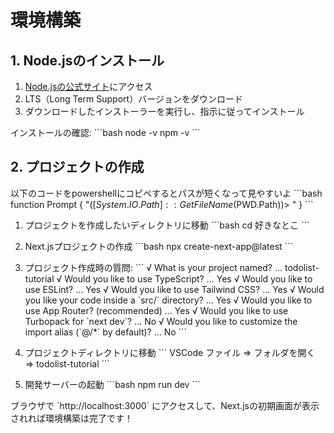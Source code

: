 # 環境構築

## 1. Node.jsのインストール

1. [Node.jsの公式サイト](https://nodejs.org/)にアクセス
2. LTS（Long Term Support）バージョンをダウンロード
3. ダウンロードしたインストーラーを実行し、指示に従ってインストール

インストールの確認:
\`\`\`bash
node -v
npm -v
\`\`\`

## 2. プロジェクトの作成

以下のコードをpowershellにコピペするとパスが短くなって見やすいよ
\`\`\`bash
function Prompt {
    "$([System.IO.Path]::GetFileName($PWD.Path))> "
}
\`\`\`

1. プロジェクトを作成したいディレクトリに移動
\`\`\`bash
cd 好きなとこ
\`\`\`

2. Next.jsプロジェクトの作成
\`\`\`bash
npx create-next-app@latest
\`\`\`

3. プロジェクト作成時の質問:
\`\`\`
√ What is your project named? ... todolist-tutorial
√ Would you like to use TypeScript? ... Yes
√ Would you like to use ESLint? ... Yes
√ Would you like to use Tailwind CSS? ... Yes
√ Would you like your code inside a \`src/\` directory? ... Yes
√ Would you like to use App Router? (recommended) ... Yes
√ Would you like to use Turbopack for \`next dev\`? ... No
√ Would you like to customize the import alias (\`@/*\` by default)? ... No
\`\`\`

4. プロジェクトディレクトリに移動
\`\`\`
VSCode
ファイル => フォルダを開く => todolist-tutorial
\`\`\`

5. 開発サーバーの起動
\`\`\`bash
npm run dev
\`\`\`

ブラウザで \`http://localhost:3000\` にアクセスして、Next.jsの初期画面が表示されれば環境構築は完了です！

